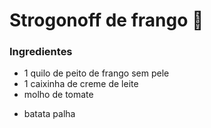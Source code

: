 # Strogonoff de frango :chicken:

### Ingredientes

* 1 quilo de peito de frango sem pele
* 1 caixinha de creme de leite
* molho de tomate

- batata palha